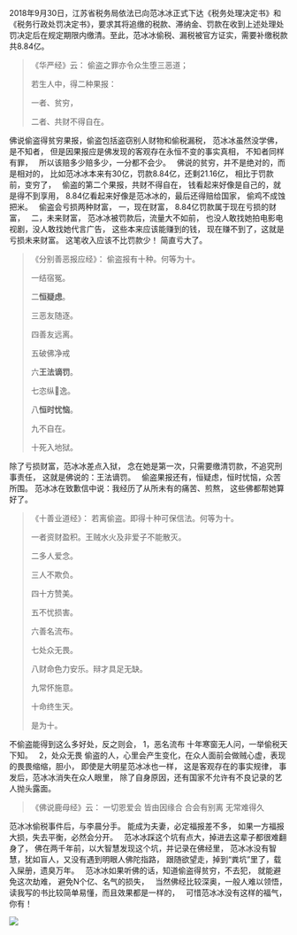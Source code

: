 2018年9月30日，江苏省税务局依法已向范冰冰正式下达《税务处理决定书》和《税务行政处罚决定书》，要求其将追缴的税款、滞纳金、罚款在收到上述处理处罚决定后在规定期限内缴清。至此，范冰冰偷税、漏税被官方证实，需要补缴税款共8.84亿。

> 《华严经》云： 
> 偷盗之罪亦令众生堕三恶道； 
> 
> 若生人中，得二种果报： 
> 
> 一者、贫穷，
> 
> 二者、共财不得自在。

佛说偷盗得贫穷果报，偷盗包括盗窃别人财物和偷税漏税，
范冰冰虽然没学佛，是不知者，
但是因果报应是佛发现的客观存在永恒不变的事实真相，
不知者同样有罪，
&nbsp;
所以该赔多少赔多少，一分都不会少。
&nbsp;
佛说的贫穷，并不是绝对的，而是相对的，
比如范冰冰本来有30亿，罚款8.84亿，还剩21.16亿，
相比于罚款前，变穷了，
&nbsp;
偷盗的第二个果报，共财不得自在，
钱看起来好像是自己的，就是得不到享用，
8.84亿看起来好像是范冰冰的，最后还得赔给国家，
偷鸡不成蚀把米。
&nbsp;
偷盗会亏损两种财富，
一，现在财富，
8.84亿罚款属于现在亏损的财富，
&nbsp;
二，未来财富，
范冰冰被罚款后，流量大不如前，
也没人敢找她拍电影电视剧，没人敢找她代言广告，
这些本来应该能赚到的钱，
现在赚不到了，这就是亏损未来财富。
这笔收入应该不比罚款少！
简直亏大了。

> 《分别善恶报应经》：
> 偷盗报有十种。何等为十。
> 
> 一结宿冤。
> 
> 二**恒疑虑**。
> 
> 三恶友随逐。
> 
> 四善友远离。
> 
> 五破佛净戒
> 
> 六**王法谪罚**。
> 
> 七恣纵𢠽逸。
> 
> 八**恒时忧恼**。
> 
> 九不自在。
> 
> 十死入地狱。

除了亏损财富，范冰冰差点入狱，
念在她是第一次，只需要缴清罚款，不追究刑事责任，
这就是佛说的：王法谪罚。
&nbsp;
偷盗果报还有，恒疑虑，恒时忧恼，众苦所围。
范冰冰在致歉信中说：我经历了从所未有的痛苦、煎熬，
这些佛都帮她算好了。

> 《十善业道经》：
> 若离偷盗。即得十种可保信法。何等为十。
> 
> 一者资财盈积。王贼水火及非爱子不能散灭。
> 
> 二多人爱念。
> 
> 三人不欺负。
> 
> 四十方赞美。
> 
> 五不忧损害。
> 
> 六善名流布。
> 
> 七处众无畏。
> 
> 八财命色力安乐。辩才具足无缺。
> 
> 九常怀施意。
> 
> 十命终生天。
> 
> 是为十。

不偷盗能得到这么多好处，反之则会，
1，恶名流布
十年寒窗无人问，一举偷税天下知。
&nbsp;
2，处众无畏
偷盗的人，心里会产生变化，在众人面前会做贼心虚，表现的畏畏缩缩，胆小，
即使是大明星范冰冰也一样，
这是客观存在的事实规律，
事发后，范冰冰消失在众人眼里，
除了自身原因，还有国家不允许有不良记录的艺人抛头露面。

> 《佛说鹿母经》云： 
> 一切恩爱会 皆由因缘合 
> 合会有别离 无常难得久

范冰冰偷税事件后，与李晨分手。
能成为夫妻，必定福报差不多，
如果一方福报大损，失去平衡，必然会分开。
&nbsp;
范冰冰踩这个坑有点大，掉进去这辈子都很难翻身了，
佛在两千年前，以大智慧发现这个坑，并记录在佛经里，
范冰冰没有智慧，犹如盲人，又没有遇到明眼人佛陀指路，
跟随欲望走，掉到“粪坑”里了，载入屎册，遗臭万年。
&nbsp;
范冰冰如果听佛的话，知道偷盗得贫穷，不去犯，
就能避免这次劫难，
避免N个亿、名气的损失，
&nbsp;
当然佛经比较深奥，一般人难以领悟，
读我写的书比较简单易懂，而且效果都是一样的，
&nbsp;
可惜范冰冰没有这样的福气，
你有！

![](images/范冰冰致歉信.jpg)




